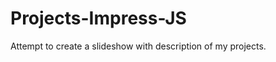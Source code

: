Projects-Impress-JS
===================

Attempt to create a slideshow with description of my projects.
